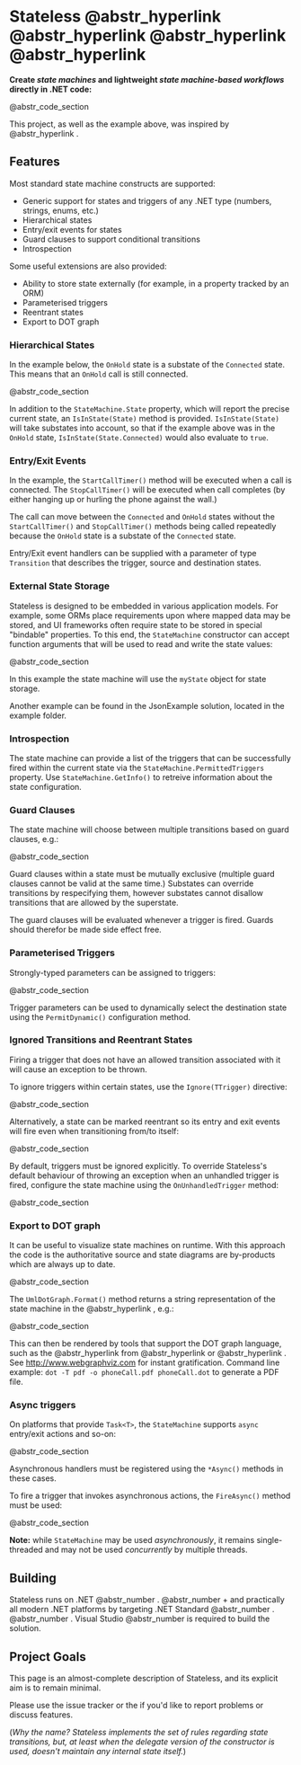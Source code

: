 # Stateless @abstr_hyperlink @abstr_hyperlink @abstr_hyperlink @abstr_hyperlink 

**Create _state machines_ and lightweight _state machine-based workflows_ directly in .NET code:**

@abstr_code_section 

This project, as well as the example above, was inspired by @abstr_hyperlink .

## Features

Most standard state machine constructs are supported:

  * Generic support for states and triggers of any .NET type (numbers, strings, enums, etc.)
  * Hierarchical states
  * Entry/exit events for states
  * Guard clauses to support conditional transitions
  * Introspection



Some useful extensions are also provided:

  * Ability to store state externally (for example, in a property tracked by an ORM)
  * Parameterised triggers
  * Reentrant states
  * Export to DOT graph



### Hierarchical States

In the example below, the `OnHold` state is a substate of the `Connected` state. This means that an `OnHold` call is still connected.

@abstr_code_section 

In addition to the `StateMachine.State` property, which will report the precise current state, an `IsInState(State)` method is provided. `IsInState(State)` will take substates into account, so that if the example above was in the `OnHold` state, `IsInState(State.Connected)` would also evaluate to `true`.

### Entry/Exit Events

In the example, the `StartCallTimer()` method will be executed when a call is connected. The `StopCallTimer()` will be executed when call completes (by either hanging up or hurling the phone against the wall.)

The call can move between the `Connected` and `OnHold` states without the `StartCallTimer()` and `StopCallTimer()` methods being called repeatedly because the `OnHold` state is a substate of the `Connected` state.

Entry/Exit event handlers can be supplied with a parameter of type `Transition` that describes the trigger, source and destination states.

### External State Storage

Stateless is designed to be embedded in various application models. For example, some ORMs place requirements upon where mapped data may be stored, and UI frameworks often require state to be stored in special "bindable" properties. To this end, the `StateMachine` constructor can accept function arguments that will be used to read and write the state values:

@abstr_code_section 

In this example the state machine will use the `myState` object for state storage.

Another example can be found in the JsonExample solution, located in the example folder. 

### Introspection

The state machine can provide a list of the triggers that can be successfully fired within the current state via the `StateMachine.PermittedTriggers` property. Use `StateMachine.GetInfo()` to retreive information about the state configuration.

### Guard Clauses

The state machine will choose between multiple transitions based on guard clauses, e.g.:

@abstr_code_section 

Guard clauses within a state must be mutually exclusive (multiple guard clauses cannot be valid at the same time.) Substates can override transitions by respecifying them, however substates cannot disallow transitions that are allowed by the superstate.

The guard clauses will be evaluated whenever a trigger is fired. Guards should therefor be made side effect free.

### Parameterised Triggers

Strongly-typed parameters can be assigned to triggers:

@abstr_code_section 

Trigger parameters can be used to dynamically select the destination state using the `PermitDynamic()` configuration method.

### Ignored Transitions and Reentrant States

Firing a trigger that does not have an allowed transition associated with it will cause an exception to be thrown.

To ignore triggers within certain states, use the `Ignore(TTrigger)` directive:

@abstr_code_section 

Alternatively, a state can be marked reentrant so its entry and exit events will fire even when transitioning from/to itself:

@abstr_code_section 

By default, triggers must be ignored explicitly. To override Stateless's default behaviour of throwing an exception when an unhandled trigger is fired, configure the state machine using the `OnUnhandledTrigger` method:

@abstr_code_section 

### Export to DOT graph

It can be useful to visualize state machines on runtime. With this approach the code is the authoritative source and state diagrams are by-products which are always up to date.

@abstr_code_section 

The `UmlDotGraph.Format()` method returns a string representation of the state machine in the @abstr_hyperlink , e.g.:

@abstr_code_section 

This can then be rendered by tools that support the DOT graph language, such as the @abstr_hyperlink from @abstr_hyperlink or @abstr_hyperlink . See http://www.webgraphviz.com for instant gratification. Command line example: `dot -T pdf -o phoneCall.pdf phoneCall.dot` to generate a PDF file.

### Async triggers

On platforms that provide `Task<T>`, the `StateMachine` supports `async` entry/exit actions and so-on:

@abstr_code_section 

Asynchronous handlers must be registered using the `*Async()` methods in these cases.

To fire a trigger that invokes asynchronous actions, the `FireAsync()` method must be used:

@abstr_code_section 

**Note:** while `StateMachine` may be used _asynchronously_, it remains single-threaded and may not be used _concurrently_ by multiple threads.

## Building

Stateless runs on .NET @abstr_number . @abstr_number + and practically all modern .NET platforms by targeting .NET Standard @abstr_number . @abstr_number . Visual Studio @abstr_number is required to build the solution.

## Project Goals

This page is an almost-complete description of Stateless, and its explicit aim is to remain minimal.

Please use the issue tracker or the if you'd like to report problems or discuss features.

(_Why the name? Stateless implements the set of rules regarding state transitions, but, at least when the delegate version of the constructor is used, doesn't maintain any internal state itself._)
